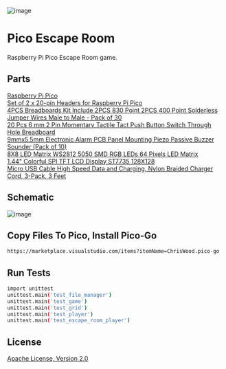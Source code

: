 ![image](https://github.com/mytechnotalent/Pico-Escape-Room/blob/main/MicroPython%20Pico%20Escape%20Room.png?raw=true)

# Pico Escape Room
Raspberry Pi Pico Escape Room game.

## Parts
[Raspberry Pi Pico](https://www.canakit.com/raspberry-pi-pico.html?cid=usd&src=raspberrypi)<br>
[Set of 2 x 20-pin Headers for Raspberry Pi Pico](https://www.canakit.com/set-of-2-20-pin-headers-for-raspberry-pi-pico.html)<br>
[4PCS Breadboards Kit Include 2PCS 830 Point 2PCS 400 Point Solderless](https://www.amazon.com/Breadboards-Solderless-Breadboard-Distribution-Connecting/dp/B07DL13RZH)<br>
[Jumper Wires Male to Male - Pack of 30](https://www.canakit.com/jumper-wires-male-to-male-6.html)<br>
[20 Pcs 6 mm 2 Pin Momentary Tactile Tact Push Button Switch Through Hole Breadboard](https://www.amazon.com/Momentary-Tactile-Through-Breadboard-Friendly/dp/B07WF76VHT)<br>
[9mmx5.5mm Electronic Alarm PCB Panel Mounting Piezo Passive Buzzer Sounder (Pack of 10)](https://www.amazon.com/a15091400ux0103-Electronic-Mounting-Passive-Sounder/dp/B018I1WBNQ)<br>
[8X8 LED Matrix WS2812 5050 SMD RGB LEDs 64 Pixels LED Matrix](https://www.amazon.com/DIYmall-Matrix-WS2812-Inserted-Arduino/dp/B07T2D4QGJ)<br>
[1.44" Colorful SPI TFT LCD Display ST7735 128X128](https://www.amazon.com/HiLetgo-Colorful-Display-128X128-Replace/dp/B073R6SQRY)<br>
[Micro USB Cable High Speed Data and Charging, Nylon Braided Charger Cord, 3-Pack, 3 Feet](https://www.amazon.com/Rankie-Micro-Charging-Braided-3-Pack/dp/B01JPDTZXK)<br>

## Schematic
![image](https://github.com/mytechnotalent/Pico-Escape-Room/blob/main/schematic.png?raw=true)

## Copy Files To Pico, Install Pico-Go
```bash
https://marketplace.visualstudio.com/items?itemName=ChrisWood.pico-go
```

## Run Tests
```bash
import unittest
unittest.main('test_file_manager')
unittest.main('test_game')
unittest.main('test_grid')
unittest.main('test_player')
unittest.main('test_escape_room_player')
```

## License
[Apache License, Version 2.0](https://www.apache.org/licenses/LICENSE-2.0)
